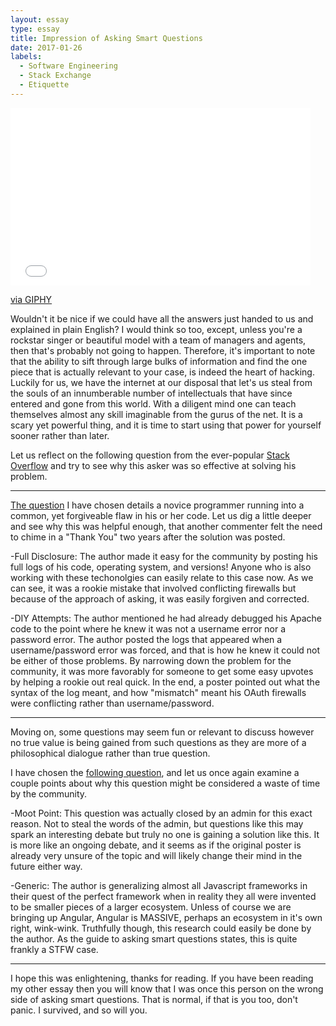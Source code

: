 ```yaml
---
layout: essay
type: essay
title: Impression of Asking Smart Questions
date: 2017-01-26
labels:
  - Software Engineering
  - Stack Exchange
  - Etiquette
---
```


<iframe src="//giphy.com/embed/pYf9TmERwNNL2" width="480" height="284" frameBorder="0" class="giphy-embed" allowFullScreen></iframe><p><a href="http://giphy.com/gifs/the-big-lebowski-jeff-bridges-pYf9TmERwNNL2">via GIPHY</a></p>

Wouldn't it be nice if we could have all the answers just handed to us and explained in plain English? I would think so too, except, unless you're a rockstar singer or beautiful model with a team of managers and agents, then that's probably not going to happen. Therefore, it's important to note that the ability to sift through large bulks of information and find the one piece that is actually relevant to your case, is indeed the heart of hacking.
Luckily for us, we have the internet at our disposal that let's us steal from the souls of an innumberable number of intellectuals that have since entered and gone from this world. With a diligent mind one can teach themselves almost any skill imaginable from the gurus of the net. It is a scary yet powerful thing, and it is time to start using that power for yourself sooner rather than later.

Let us reflect on the following question from the ever-popular [Stack Overflow](stackoverflow.com/) and try to see why this asker was so effective at solving his problem.

<hr>

[The question](http://stackoverflow.com/questions/13099069/apache-basic-authentication-issue-with-reverse-proxy) I have chosen details a novice programmer running into a common, yet forgiveable flaw in his or her code. Let us dig a little deeper and see why this was helpful enough, that another commenter felt the need to chime in a "Thank You" two years after the solution was posted.

-Full Disclosure: The author made it easy for the community by posting his full logs of his code, operating system, and versions! Anyone who is also working with these techonolgies can easily relate to this case now. As we can see, it was a rookie mistake that involved conflicting firewalls but because of the approach of asking, it was easily forgiven and corrected.

-DIY Attempts: The author mentioned he had already debugged his Apache code to the point where he knew it was not a username error nor a password error. The author posted the logs that appeared when a username/password error was forced, and that is how he knew it could not be either of those problems. By narrowing down the problem for the community, it was more favorably for someone to get some easy upvotes by helping a rookie out real quick. In the end, a poster pointed out what the syntax of the log meant, and how "mismatch" meant his OAuth firewalls were conflicting rather than username/password.

<hr>

Moving on, some questions may seem fun or relevant to discuss however no true value is being gained from such questions as they are more of a philosophical dialogue rather than true question.

I have chosen the [following question](http://stackoverflow.com/questions/30271988/jquery-vs-new-javascript-frameworks-libraries-angular-ember-react-etc/33315002), and let us once again examine a couple points about why this question might be considered a waste of time by the community. 

-Moot Point: This question was actually closed by an admin for this exact reason. Not to steal the words of the admin, but questions like this may spark an interesting debate but truly no one is gaining a solution like this. It is more like an ongoing debate, and it seems as if the original poster is already very unsure of the topic and will likely change their mind in the future either way.

-Generic: The author is generalizing almost all Javascript frameworks in their quest of the perfect framework when in reality they all were invented to be smaller pieces of a larger ecosystem. Unless of course we are bringing up Angular, Angular is MASSIVE, perhaps an ecosystem in it's own right, wink-wink. Truthfully though, this research could easily be done by the author. As the guide to asking smart questions states, this is quite frankly a STFW case.

<hr>

I hope this was enlightening, thanks for reading. If you have been reading my other essay then you will know that I was once this person on the wrong side of asking smart questions. That is normal, if that is you too, don't panic. I survived, and so will you.
